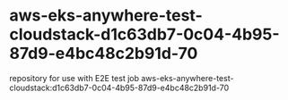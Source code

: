 # aws-eks-anywhere-test-cloudstack-d1c63db7-0c04-4b95-87d9-e4bc48c2b91d-70
repository for use with E2E test job aws-eks-anywhere-test-cloudstack:d1c63db7-0c04-4b95-87d9-e4bc48c2b91d-70

